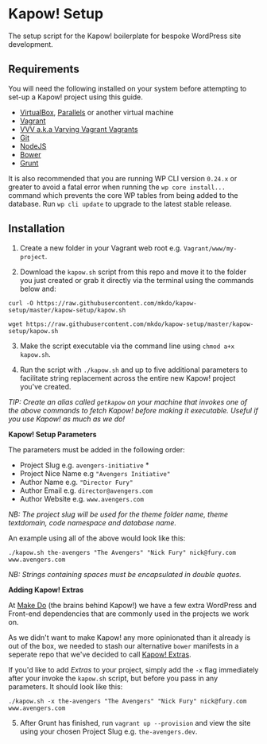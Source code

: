 # Kapow! Setup
The setup script for the Kapow! boilerplate for bespoke WordPress site development. 

## Requirements

You will need the following installed on your system before attempting to set-up a Kapow! project using this guide.

- [VirtualBox](http://www.virtualbox.org/), [Parallels](http://www.parallels.com) or another virtual machine
- [Vagrant](https://www.vagrantup.com/)
- [VVV a.k.a Varying Vagrant Vagrants](https://github.com/Varying-Vagrant-Vagrants/VVV)
- [Git](https://git-scm.com/book/en/v2/Getting-Started-Installing-Git)
- [NodeJS](https://nodejs.org/)
- [Bower](http://bower.io/#install-bower)
- [Grunt](http://gruntjs.com/installing-grunt)

It is also recommended that you are running WP CLI version `0.24.x` or greater to avoid a fatal error when running the `wp core install...` command which prevents the core WP tables from being added to the database. Run `wp cli update` to upgrade to the latest stable release.

## Installation

1) Create a new folder in your Vagrant web root e.g. `Vagrant/www/my-project`.

2) Download the `kapow.sh` script from this repo and move it to the folder you just created or grab it directly via the terminal using the commands below and:

`curl -O https://raw.githubusercontent.com/mkdo/kapow-setup/master/kapow-setup/kapow.sh`

`wget https://raw.githubusercontent.com/mkdo/kapow-setup/master/kapow-setup/kapow.sh`

3) Make the script executable via the command line using `chmod a+x kapow.sh`.

4) Run the script with `./kapow.sh` and up to five additional parameters to facilitate string replacement across the entire new Kapow! project you've created. 

*TIP: Create an alias called `getkapow` on your machine that invokes one of the above commands to fetch Kapow! before making it executable. Useful if you use Kapow! as much as we do!*

**Kapow! Setup Parameters**

The parameters must be added in the following order:

- Project Slug e.g. `avengers-initiative` *
- Project Nice Name e.g `"Avengers Initiative"`
- Author Name e.g. `"Director Fury"`
- Author Email e.g. `director@avengers.com`
- Author Website e.g. `www.avengers.com`

*NB: The project slug will be used for the theme folder name, theme textdomain, code namespace and database name.*

An example using all of the above would look like this:

`./kapow.sh the-avengers "The Avengers" "Nick Fury" nick@fury.com www.avengers.com`

*NB: Strings containing spaces must be encapsulated in double quotes.*

**Adding Kapow! Extras**

At [Make Do](http://www.makedo.net) (the brains behind Kapow!) we have a few extra WordPress and Front-end dependencies that are commonly used in the projects we work on.

As we didn't want to make Kapow! any more opinionated than it already is out of the box, we needed to stash our alternative `bower` manifests in a seperate repo that we've decided to call [Kapow! Extras](https://github.com/mkdo/kapow-extras).

If you'd like to add *Extras* to your project, simply add the `-x` flag immediately after your invoke the `kapow.sh` script, but before you pass in any parameters. It should look like this:

`./kapow.sh -x the-avengers "The Avengers" "Nick Fury" nick@fury.com www.avengers.com`

5) After Grunt has finished, run `vagrant up --provision` and view the site using your chosen Project Slug e.g. `the-avengers.dev`.
